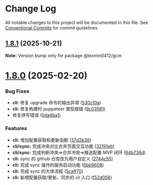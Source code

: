 # Change Log

All notable changes to this project will be documented in this file.
See [Conventional Commits](https://conventionalcommits.org) for commit guidelines.

## [1.8.1](https://github.com/lexmin0412/gcm/compare/v1.8.0...v1.8.1) (2025-10-21)

**Note:** Version bump only for package @lexmin0412/gcm





# [1.8.0](https://github.com/lexmin0412/gcm/compare/v1.7.1...v1.8.0) (2025-02-20)


### Bug Fixes

* **cli:** 修复 upgrade 命令的输出异常 ([530c10a](https://github.com/lexmin0412/gcm/commit/530c10ae9d01d558fcaf812e7081f269927c784d))
* **cli:** 修复构建时 puppeteer 类型报错 ([9c03561](https://github.com/lexmin0412/gcm/commit/9c0356145e67a0d0953ab0d312afd6c907d1b0c5))
* 修复拼写错误 ([0da4ba1](https://github.com/lexmin0412/gcm/commit/0da4ba1927d9a7f8880beb661ee05aba4f19ed9b))


### Features

* **cli:**  增加配置获取和更新函数 ([37d2b38](https://github.com/lexmin0412/gcm/commit/37d2b38f88ecd65d2e6d2bb06a748b3acbcb60f5))
* **cli/sync:** 完成冲突对比合并页面交互功能 ([32191eb](https://github.com/lexmin0412/gcm/commit/32191eb726aaeb028047394710a21c23f1238705))
* **cli/sync:** 完成判断冲突=>合并冲突=>推送配置 MVP 闭环 ([64b736d](https://github.com/lexmin0412/gcm/commit/64b736dc4ef149a8e09bdecbe9096d1fcccce07f))
* **cli:** sync 的 github 仓库改为用户自定义 ([2744c55](https://github.com/lexmin0412/gcm/commit/2744c55462ad42ae315253377080f956ea90f5e4))
* **cli:** 完成 sync 操作的服务启动功能 ([6bb9608](https://github.com/lexmin0412/gcm/commit/6bb9608cd6c3526020a0b4ae553966909cb8c8c1))
* **cli:** 完成 sync 的大体流程 ([5caff70](https://github.com/lexmin0412/gcm/commit/5caff705f8be49b50a892b3a1bc53947301b29b7))
* **cli:** 新增配置获取/更新、同步的 cli 入口 ([f52d056](https://github.com/lexmin0412/gcm/commit/f52d056aa0c325a62d51d0788f4c709829cd50e2))
